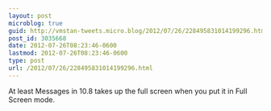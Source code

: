 ```yaml
---
layout: post
microblog: true
guid: http://vmstan-tweets.micro.blog/2012/07/26/228495831014199296.html
post_id: 3035668
date: 2012-07-26T08:23:46-0600
lastmod: 2012-07-26T08:23:46-0600
type: post
url: /2012/07/26/228495831014199296.html
---
```

At least Messages in 10.8 takes up the full screen when you put it in Full Screen mode.
